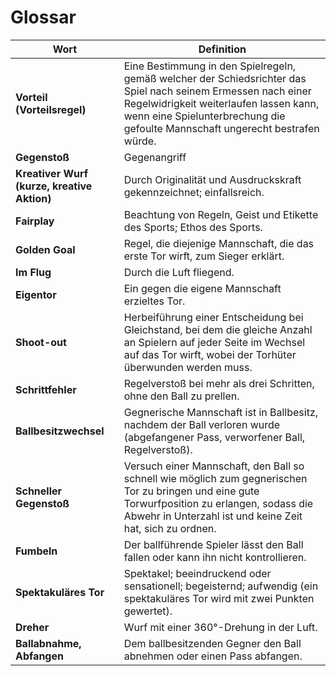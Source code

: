 # Glossar

| Wort | Definition |
|-------|-----------|
|**Vorteil (Vorteilsregel)**| Eine Bestimmung in den Spielregeln, gemäß welcher der Schiedsrichter das Spiel nach seinem Ermessen nach einer Regelwidrigkeit weiterlaufen lassen kann, wenn eine Spielunterbrechung die gefoulte Mannschaft ungerecht bestrafen würde.|
|**Gegenstoß** | Gegenangriff|
|**Kreativer Wurf (kurze, kreative Aktion)** | Durch Originalität und Ausdruckskraft gekennzeichnet; einfallsreich.|
|**Fairplay**| Beachtung von Regeln, Geist und Etikette des Sports; Ethos des Sports. |
|**Golden Goal** | Regel, die diejenige Mannschaft, die das erste Tor wirft, zum Sieger erklärt. |
|**Im Flug** | Durch die Luft fliegend. |
|**Eigentor** | Ein gegen die eigene Mannschaft erzieltes Tor.|
|**Shoot-out** | Herbeiführung einer Entscheidung bei Gleichstand, bei dem die gleiche Anzahl an Spielern auf jeder Seite im Wechsel auf das Tor wirft, wobei der Torhüter überwunden werden muss.|
|**Schrittfehler** | Regelverstoß bei mehr als drei Schritten, ohne den Ball zu prellen.|
|**Ballbesitzwechsel** | Gegnerische Mannschaft ist in Ballbesitz, nachdem der Ball verloren wurde (abgefangener Pass, verworfener Ball, Regelverstoß). |
|**Schneller Gegenstoß** |Versuch einer Mannschaft, den Ball so schnell wie möglich zum gegnerischen Tor zu bringen und eine gute Torwurfposition zu erlangen, sodass die Abwehr in Unterzahl ist und keine Zeit hat, sich zu ordnen. |
|**Fumbeln** |Der ballführende Spieler lässt den Ball fallen oder kann ihn nicht kontrollieren.|
|**Spektakuläres Tor**| Spektakel; beeindruckend oder sensationell; begeisternd; aufwendig (ein spektakuläres Tor wird mit zwei Punkten gewertet).|
|**Dreher**| Wurf mit einer 360°-Drehung in der Luft.|
|**Ballabnahme, Abfangen** |Dem ballbesitzenden Gegner den Ball abnehmen oder einen Pass abfangen.|
